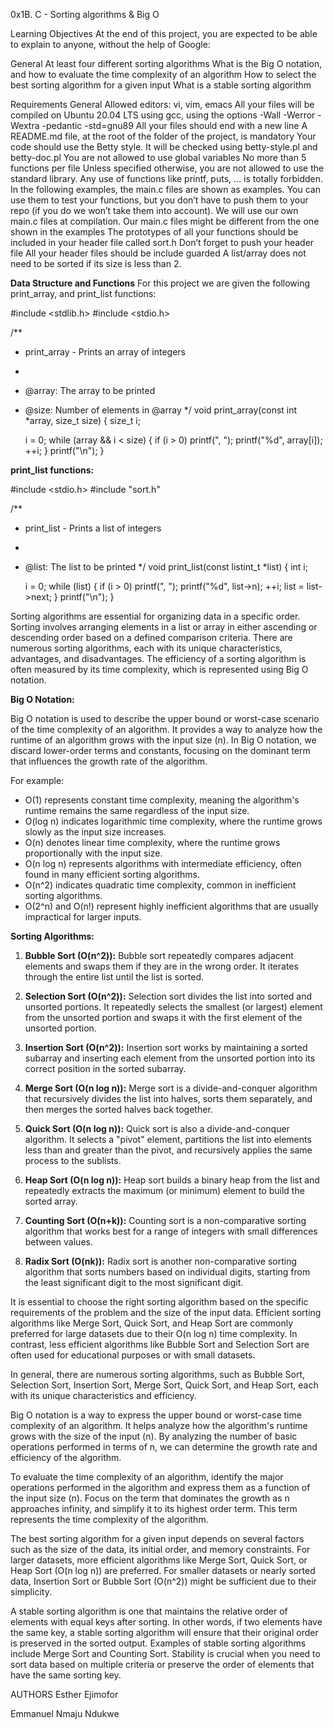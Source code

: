 0x1B. C - Sorting algorithms & Big O

Learning Objectives
At the end of this project, you are expected to be able to explain to anyone, without the help of Google:

General
At least four different sorting algorithms
What is the Big O notation, and how to evaluate the time complexity of an algorithm
How to select the best sorting algorithm for a given input
What is a stable sorting algorithm


Requirements
General
Allowed editors: vi, vim, emacs
All your files will be compiled on Ubuntu 20.04 LTS using gcc, using the options -Wall -Werror -Wextra -pedantic -std=gnu89
All your files should end with a new line
A README.md file, at the root of the folder of the project, is mandatory
Your code should use the Betty style. It will be checked using betty-style.pl and betty-doc.pl
You are not allowed to use global variables
No more than 5 functions per file
Unless specified otherwise, you are not allowed to use the standard library. Any use of functions like printf, puts, … is totally forbidden.
In the following examples, the main.c files are shown as examples. You can use them to test your functions, but you don’t have to push them to your repo (if you do we won’t take them into account). We will use our own main.c files at compilation. Our main.c files might be different from the one shown in the examples
The prototypes of all your functions should be included in your header file called sort.h
Don’t forget to push your header file
All your header files should be include guarded
A list/array does not need to be sorted if its size is less than 2.


**Data Structure and Functions**
For this project we are given the following print_array, and print_list functions:

#include <stdlib.h>
#include <stdio.h>

/**
 * print_array - Prints an array of integers
 *
 * @array: The array to be printed
 * @size: Number of elements in @array
 */
void print_array(const int *array, size_t size)
{
    size_t i;

    i = 0;
    while (array && i < size)
    {
        if (i > 0)
            printf(", ");
        printf("%d", array[i]);
        ++i;
    }
    printf("\n");
}

**print_list functions:**

#include <stdio.h>
#include "sort.h"

/**
 * print_list - Prints a list of integers
 *
 * @list: The list to be printed
 */
void print_list(const listint_t *list)
{
    int i;

    i = 0;
    while (list)
    {
        if (i > 0)
            printf(", ");
        printf("%d", list->n);
        ++i;
        list = list->next;
    }
    printf("\n");
}


Sorting algorithms are essential for organizing data in a specific order. Sorting involves arranging elements in a list or array in either ascending or descending order based on a defined comparison criteria. There are numerous sorting algorithms, each with its unique characteristics, advantages, and disadvantages. The efficiency of a sorting algorithm is often measured by its time complexity, which is represented using Big O notation.

**Big O Notation:**

Big O notation is used to describe the upper bound or worst-case scenario of the time complexity of an algorithm. It provides a way to analyze how the runtime of an algorithm grows with the input size (n). In Big O notation, we discard lower-order terms and constants, focusing on the dominant term that influences the growth rate of the algorithm.

For example:
- O(1) represents constant time complexity, meaning the algorithm's runtime remains the same regardless of the input size.
- O(log n) indicates logarithmic time complexity, where the runtime grows slowly as the input size increases.
- O(n) denotes linear time complexity, where the runtime grows proportionally with the input size.
- O(n log n) represents algorithms with intermediate efficiency, often found in many efficient sorting algorithms.
- O(n^2) indicates quadratic time complexity, common in inefficient sorting algorithms.
- O(2^n) and O(n!) represent highly inefficient algorithms that are usually impractical for larger inputs.

**Sorting Algorithms:**

1. **Bubble Sort (O(n^2)):** Bubble sort repeatedly compares adjacent elements and swaps them if they are in the wrong order. It iterates through the entire list until the list is sorted.

2. **Selection Sort (O(n^2)):** Selection sort divides the list into sorted and unsorted portions. It repeatedly selects the smallest (or largest) element from the unsorted portion and swaps it with the first element of the unsorted portion.

3. **Insertion Sort (O(n^2)):** Insertion sort works by maintaining a sorted subarray and inserting each element from the unsorted portion into its correct position in the sorted subarray.

4. **Merge Sort (O(n log n)):** Merge sort is a divide-and-conquer algorithm that recursively divides the list into halves, sorts them separately, and then merges the sorted halves back together.

5. **Quick Sort (O(n log n)):** Quick sort is also a divide-and-conquer algorithm. It selects a "pivot" element, partitions the list into elements less than and greater than the pivot, and recursively applies the same process to the sublists.

6. **Heap Sort (O(n log n)):** Heap sort builds a binary heap from the list and repeatedly extracts the maximum (or minimum) element to build the sorted array.

7. **Counting Sort (O(n+k)):** Counting sort is a non-comparative sorting algorithm that works best for a range of integers with small differences between values.

8. **Radix Sort (O(nk)):** Radix sort is another non-comparative sorting algorithm that sorts numbers based on individual digits, starting from the least significant digit to the most significant digit.

It is essential to choose the right sorting algorithm based on the specific requirements of the problem and the size of the input data. Efficient sorting algorithms like Merge Sort, Quick Sort, and Heap Sort are commonly preferred for large datasets due to their O(n log n) time complexity. In contrast, less efficient algorithms like Bubble Sort and Selection Sort are often used for educational purposes or with small datasets.


In general, there are numerous sorting algorithms, such as Bubble Sort, Selection Sort, Insertion Sort, Merge Sort, Quick Sort, and Heap Sort, each with its unique characteristics and efficiency.

Big O notation is a way to express the upper bound or worst-case time complexity of an algorithm. It helps analyze how the algorithm's runtime grows with the size of the input (n). By analyzing the number of basic operations performed in terms of n, we can determine the growth rate and efficiency of the algorithm.

To evaluate the time complexity of an algorithm, identify the major operations performed in the algorithm and express them as a function of the input size (n). Focus on the term that dominates the growth as n approaches infinity, and simplify it to its highest order term. This term represents the time complexity of the algorithm.

The best sorting algorithm for a given input depends on several factors such as the size of the data, its initial order, and memory constraints. For larger datasets, more efficient algorithms like Merge Sort, Quick Sort, or Heap Sort (O(n log n)) are preferred. For smaller datasets or nearly sorted data, Insertion Sort or Bubble Sort (O(n^2)) might be sufficient due to their simplicity.

A stable sorting algorithm is one that maintains the relative order of elements with equal keys after sorting. In other words, if two elements have the same key, a stable sorting algorithm will ensure that their original order is preserved in the sorted output. Examples of stable sorting algorithms include Merge Sort and Counting Sort. Stability is crucial when you need to sort data based on multiple criteria or preserve the order of elements that have the same sorting key.

AUTHORS
Esther Ejimofor

Emmanuel Nmaju Ndukwe
